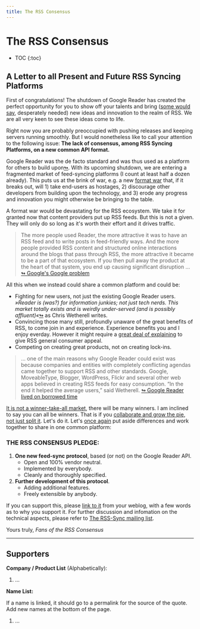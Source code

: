 ```yaml
---
title: The RSS Consensus
---
```


# The RSS Consensus

* TOC
{:toc}

## A Letter to all Present and Future RSS Syncing Platforms

First of congratulations! The shutdown of Google Reader has created the perfect opportunity for you to show off your talents and bring ([some would say][n1], desperately needed) new ideas and innovation to the realm of RSS. We are all very keen to see these ideas come to life. 

Right now you are probably preoccupied with pushing releases and keeping servers running smoothly. But I would nonetheless like to call your attention to the following issue: **The lack of consensus, among RSS Syncing Platforms, on a new common API format.**

Google Reader was the de facto standard and was thus used as a platform for others to build upon[&#x21ac;][n2]. With its upcoming shutdown, we are entering a fragmented market of feed-syncing platforms (I count at least half a dozen already). This puts us at the brink of war, e.g. a new [format war][n3] that, if it breaks out, will 1) take end-users as hostages, 2) discourage other developers from building upon the technology, and 3) erode any progress and innovation you might otherwise be bringing to the table.

A format war would be devastating for the RSS ecosystem. We take it for granted now that content providers put up RSS feeds. But this is not a given. They will only do so long as it's worth their effort and it drives traffic.

> The more people used Reader, the more attractive it was to have an RSS feed and to write posts in feed-friendly ways. And the more people provided RSS content and structured online interactions around the blogs that pass through RSS, the more attractive it became to be a part of that ecosystem. If you then pull away the product at the heart of that system, you end up causing significant disruption … [&#x21ac; Google's Google problem][n7]

All this when we instead could share a common platform and could be:

* Fighting for new users, not just the existing Google Reader users. *»Reader is (was?) for information junkies; not just tech nerds. This market totally exists and is weirdly under-served (and is possibly affluent)«*[&#x21ac;][n9] as Chris Wetherell writes.
* Convincing those many still, profoundly unaware of the great benefits of RSS, to come join in and experience. Experience benefits you and I enjoy everday. However it might require a [great deal of explaining][n10] to give RSS general consumer appeal.
* Competing on creating great products, not on creating lock-ins. 

> … one of the main reasons why Google Reader could exist was because companies and entities with completely conflicting agendas came together to support RSS and other standards. Google, MoveableType, Blogger, WordPress, Flickr and several other web apps believed in creating RSS feeds for easy consumption. “In the end it helped the average users,” said Wetherell. [&#x21ac; Google Reader lived on borrowed time][n8]

[It is not a winner-take-all market][n14], there will be many winners. I am inclined to say you can all be winners. That is if you [collaborate and grow the pie, not just split it][n11]. Let's do it. Let's [once again][n13] put aside differences and work together to share in one common platform:

### THE RSS CONSENSUS PLEDGE:

1. **One new feed-sync protocol**, based (or not) on the Google Reader API.
    * Open and 100% vendor neutral.
    * Implemented by everybody.
    * Cleanly and thoroughly specified.
2. **Further development of this protocol**.
    * Adding additional features.
    * Freely extensible by anybody.

If you can support this, please [link to it](http://rss-sync.github.io/Open-Reader-API/rssconsensus/) from your weblog, with a few words as to why you support it. For further discussion and infomation on the technical aspects, please refer to [The RSS-Sync mailing list](http://lists.ranchero.com/listinfo.cgi/rss-sync-ranchero.com).

Yours truly,
*Fans of the RSS Consensus*


[n1]: http://techcrunch.com/2013/03/17/good-riddance-google-reader/ "Good Riddance, Google Reader"

[n2]: http://www.pastemagazine.com/articles/2013/03/the-sad-end-of-google-reader-and-what-it-says-abou.html "The Sad End of Google Reader and What it Says About The Music Business"

[n3]: http://en.wikipedia.org/wiki/Format_war "VHS vs. Betamax; HD DVD vs. Blu-ray; RSS vs. ATOM."

[n7]: http://www.economist.com/blogs/freeexchange/2013/03/utilities "Google's Google problem"

[n8]: http://gigaom.com/2013/03/13/chris-wetherll-google-reader/ "Google Reader lived on borrowed time: creator Chris Wetherell reflects"

[n9]: https://plus.google.com/101851274707291135260/posts/FipoiXvRaa3 "Wethrell on Google Reader"

[n10]: http://techcrunch.com/2013/03/13/google-readers-death-is-proof-that-rss-always-suffered-from-lack-of-consumer-appeal/ "Google Reader’s Death Is Proof That RSS Always Suffered From Lack Of Consumer Appeal"

[n11]: http://blogs.hbr.org/cs/2011/06/collaborate_to_grow_the_pie_no.html "Collaborate to Grow the Pie, Not Just Split It"

[n13]: http://www.intertwingly.net/wiki/pie/RoadMap#head-74b5d46318b48115b07ab1a2e77cb22df987c284 "Support for The Atom Syndication Format and Publishing Protocol"

[n14]: http://jonas.sekamane.com/2013/04/not-winner-take-all/ "Not Winner Take All"

*****

## Supporters

**Company / Product List** (Alphabetically):

1. ...


**Name List:**

If a name is linked, it should go to a permalink for the source of the quote. Add new names at the bottom of the page.

1. ...

